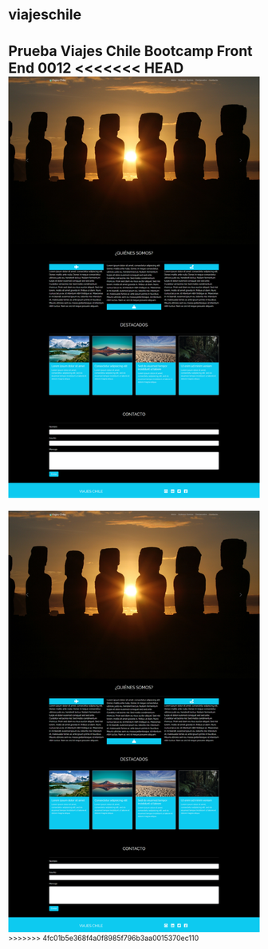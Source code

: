 # viajeschile
Prueba Viajes Chile Bootcamp Front End 0012
<<<<<<< HEAD
<img src="Viajes-Chile.png">
=======
<img src="Viajes-Chile.png">
>>>>>>> 4fc01b5e368f4a0f8985f796b3aa0015370ec110
